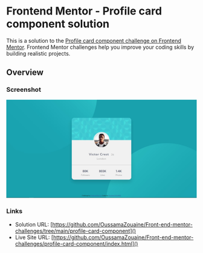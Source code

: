 # Frontend Mentor - Profile card component solution

This is a solution to the [Profile card component challenge on Frontend Mentor](https://www.frontendmentor.io/challenges/profile-card-component-cfArpWshJ/hub/profile-card-component-57MuF8J3v). Frontend Mentor challenges help you improve your coding skills by building realistic projects.

## Overview

### Screenshot

![](./screenshot/profile-card-component.jpg)

### Links

-   Solution URL: [https://github.com/OussamaZouaine/Front-end-mentor-challenges/tree/main/profile-card-component]()
-   Live Site URL: [https://github.com/OussamaZouaine/Front-end-mentor-challenges/profile-card-component/index.html]()
